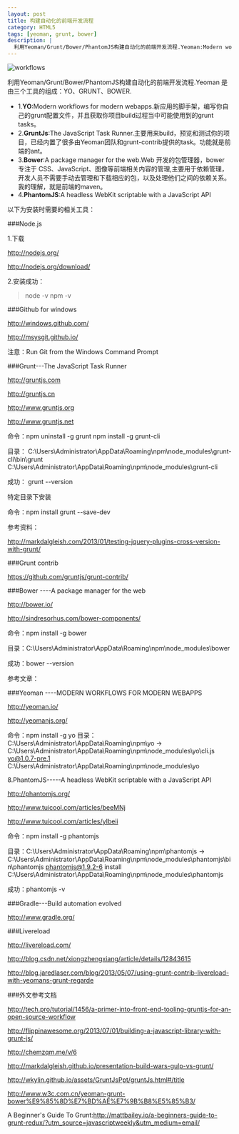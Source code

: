 ```yaml
---
layout: post
title: 构建自动化的前端开发流程
category: HTML5
tags: [yeoman, grunt, bower]
description: |
  利用Yeoman/Grunt/Bower/PhantomJS构建自动化的前端开发流程.Yeoman:Modern workflows for modern webapps.GruntJs:The JavaScript Task Runner.Bower:A package manager for the web.
---
```


![workflows](http://wkylin.github.io/assets/images/workflows.png "workflows")

利用Yeoman/Grunt/Bower/PhantomJS构建自动化的前端开发流程.Yeoman 是由三个工具的组成：YO、GRUNT、BOWER.

+ 1.**YO**:Modern workflows for modern webapps.新应用的脚手架，编写你自己的grunt配置文件，并且获取你项目build过程当中可能使用到的grunt tasks。
+ 2.**GruntJs**:The JavaScript Task Runner.主要用来build，预览和测试你的项目，已经内置了很多由Yeoman团队和grunt-contrib提供的task。功能就是前端的ant。
+ 3.**Bower**:A package manager for the web.Web 开发的包管理器，bower 专注于 CSS、JavaScript、图像等前端相关内容的管理,主要用于依赖管理，开发人员不需要手动去管理和下载相应的包，以及处理他们之间的依赖关系。我的理解，就是前端的maven。
+ 4.**PhantomJS**:A headless WebKit scriptable with a JavaScript API


以下为安装时需要的相关工具：

###Node.js

1.下载

<http://nodejs.org/>

<http://nodejs.org/download/>

2.安装成功：
>node -v
>npm -v

###Github for windows

<http://windows.github.com/>

<http://msysgit.github.io/>

注意：Run Git from the Windows Command Prompt

###Grunt---The JavaScript Task Runner

<http://gruntjs.com>

<http://gruntjs.cn>

<http://www.gruntjs.org>

<http://www.gruntjs.net>

命令：npm uninstall -g grunt npm install -g grunt-cli

目录： C:\Users\Administrator\AppData\Roaming\npm\node_modules\grunt-cli\bin\grunt C:\Users\Administrator\AppData\Roaming\npm\node_modules\grunt-cli

成功：
    grunt --version

特定目录下安装

命令：npm install grunt --save-dev

参考资料：

http://markdalgleish.com/2013/01/testing-jquery-plugins-cross-version-with-grunt/

###Grunt contrib

https://github.com/gruntjs/grunt-contrib/

###Bower ----A package manager for the web

<http://bower.io/>

http://sindresorhus.com/bower-components/

命令：npm install -g bower

目录：C:\Users\Administrator\AppData\Roaming\npm\node_modules\bower

成功：bower --version

参考文章：

###Yeoman ----MODERN WORKFLOWS FOR MODERN WEBAPPS

<http://yeoman.io/>

<http://yeomanjs.org/>

命令：npm install -g yo
目录：C:\Users\Administrator\AppData\Roaming\npm\yo -> C:\Users\Administrator\AppData\Roaming\npm\node_modules\yo\cli.js
      yo@1.0.7-pre.1 C:\Users\Administrator\AppData\Roaming\npm\node_modules\yo


8.PhantomJS-----A headless WebKit scriptable with a JavaScript API

<http://phantomjs.org/>

<http://www.tuicool.com/articles/beeMNj>

<http://www.tuicool.com/articles/yIbeii>

命令：npm install -g phantomjs

目录：C:\Users\Administrator\AppData\Roaming\npm\phantomjs -> C:\Users\Administrator\AppData\Roaming\npm\node_modules\phantomjs\bin\phantomjs
 phantomjs@1.9.2-6 install C:\Users\Administrator\AppData\Roaming\npm\node_modules\phantomjs

成功：phantomjs -v

###Gradle---Build automation evolved

<http://www.gradle.org/>

###Livereload

<http://livereload.com/>

<http://blog.csdn.net/xiongzhengxiang/article/details/12843615>

<http://blog.jaredlaser.com/blog/2013/05/07/using-grunt-contrib-livereload-with-yeomans-grunt-regarde>

###外文参考文档

<http://tech.pro/tutorial/1456/a-primer-into-front-end-tooling-gruntjs-for-an-open-source-workflow>

<http://flippinawesome.org/2013/07/01/building-a-javascript-library-with-grunt-js/>

<http://chemzqm.me/v/6>

<http://markdalgleish.github.io/presentation-build-wars-gulp-vs-grunt/>

<http://wkylin.github.io/assets/GruntJsPpt/gruntJs.html#/title>

<http://www.w3c.com.cn/yeoman-grunt-bower%E9%85%8D%E7%BD%AE%E7%9B%B8%E5%85%B3/>

A Beginner's Guide To Grunt:<http://mattbailey.io/a-beginners-guide-to-grunt-redux/?utm_source=javascriptweekly&utm_medium=email/>
